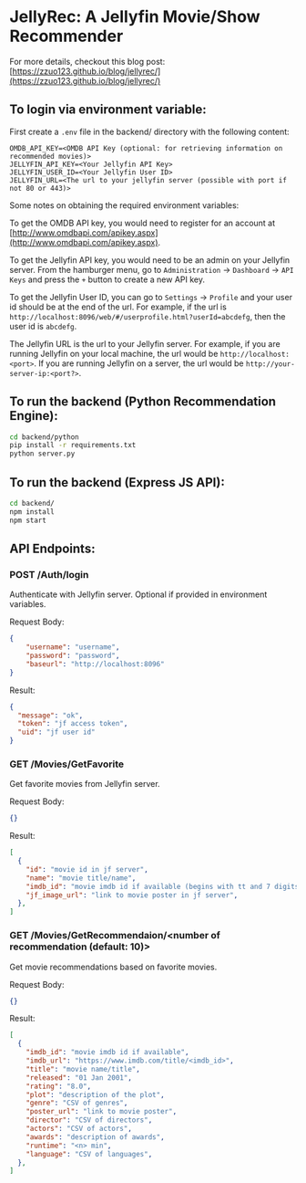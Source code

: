 # JellyRec: A Jellyfin Movie/Show Recommender

For more details, checkout this blog post: [https://zzuo123.github.io/blog/jellyrec/](https://zzuo123.github.io/blog/jellyrec/)

## To login via environment variable:

First create a `.env` file in the backend/ directory with the following content:

```
OMDB_API_KEY=<OMDB API Key (optional: for retrieving information on recommended movies)>
JELLYFIN_API_KEY=<Your Jellyfin API Key>
JELLYFIN_USER_ID=<Your Jellyfin User ID>
JELLYFIN_URL=<The url to your jellyfin server (possible with port if not 80 or 443)>
```

Some notes on obtaining the required environment variables:

To get the OMDB API key, you would need to register for an account at [http://www.omdbapi.com/apikey.aspx](http://www.omdbapi.com/apikey.aspx).

To get the Jellyfin API key, you would need to be an admin on your Jellyfin server. From the hamburger menu, go to `Administration` -> `Dashboard` -> `API Keys` and press the `+` button to create a new API key.

To get the Jellyfin User ID, you can go to `Settings` -> `Profile` and your user id should be at the end of the url. For example, if the url is `http://localhost:8096/web/#/userprofile.html?userId=abcdefg`, then the user id is `abcdefg`.

The Jellyfin URL is the url to your Jellyfin server. For example, if you are running Jellyfin on your local machine, the url would be `http://localhost:<port>`. If you are running Jellyfin on a server, the url would be `http://your-server-ip:<port?>`.

## To run the backend (Python Recommendation Engine):

```bash
cd backend/python
pip install -r requirements.txt
python server.py
```

## To run the backend (Express JS API):

```bash
cd backend/
npm install
npm start
```

## API Endpoints:

<!-- API endpoints with request body and result -->

### POST /Auth/login

Authenticate with Jellyfin server. Optional if provided in environment variables.

Request Body:

```json
{
    "username": "username",
    "password": "password",
    "baseurl": "http://localhost:8096"
}
```

Result:

```json
{
  "message": "ok",
  "token": "jf access token",
  "uid": "jf user id"
}
```

### GET /Movies/GetFavorite

Get favorite movies from Jellyfin server.

Request Body:

```json
{}
```

Result:

```json
[
  {
    "id": "movie id in jf server",
    "name": "movie title/name",
    "imdb_id": "movie imdb id if available (begins with tt and 7 digits padded with 0)",
    "jf_image_url": "link to movie poster in jf server",
  },
]
```

### GET /Movies/GetRecommendaion/<number of recommendation (default: 10)>

Get movie recommendations based on favorite movies.

Request Body:

```json
{}
```

Result:

```json
[
  {
    "imdb_id": "movie imdb id if available",
    "imdb_url": "https://www.imdb.com/title/<imdb_id>",
    "title": "movie name/title",
    "released": "01 Jan 2001",
    "rating": "8.0",
    "plot": "description of the plot",
    "genre": "CSV of genres",
    "poster_url": "link to movie poster",
    "director": "CSV of directors",
    "actors": "CSV of actors",
    "awards": "description of awards",
    "runtime": "<n> min",
    "language": "CSV of languages",
  },
]
```